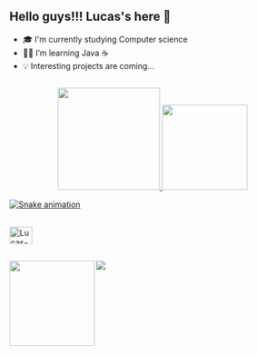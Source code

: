## Hello guys!!! Lucas's here 🖖

- 🎓 I'm currently studying Computer science
- 👨‍💻 I’m learning Java ☕
- 💡 Interesting projects are coming...

##

<div align="center">
  <a href="https://github.com/machadolucasalmeida">
  <img height="180em" src="https://github-readme-stats.vercel.app/api?username=machadolucasalmeida&show_icons=true&theme=blue-green&include_all_commits=true&count_private=true"/>
  <img height="150em" src="https://github-readme-stats.vercel.app/api/top-langs/?username=machadolucasalmeida&layout=compact&langs_count=7&theme=blue-green"/>

</div>
  
  
<div>
  
   ![Snake animation](https://github.com/machadolucasalmeida/machadolucasalmeida/blob/output/github-contribution-grid-snake.svg)
  
  <div style="display: inline_block"><br>
  <img align="center" alt="Lucas-Java" height="30" width="40" 
  <img src="https://cdn.jsdelivr.net/gh/devicons/devicon/icons/java/java-original.svg">
    
   ##
    
  <p align="center">
    <img windth="150" height = "150" img align="left" src="https://github.com/machadolucasalmeida/machadolucasalmeida/blob/main/NUX_Octodex.gif?raw=true">
         
  </p>

</div>
  

  
  
  
  <a href="https://www.linkedin.com/in/machado-lucasalmeida/" target="_blank"><img src="https://img.shields.io/badge/-LinkedIn-%230077B5?style=for-the-badge&logo=linkedin&logoColor=white" target="_blank"></a> 
  
   
  
  
</div>
